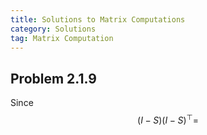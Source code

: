 ```yaml
---
title: Solutions to Matrix Computations
category: Solutions
tag: Matrix Computation
---
```


## Problem 2.1.9
Since $$(I-S)(I-S)^{\top} = $$
